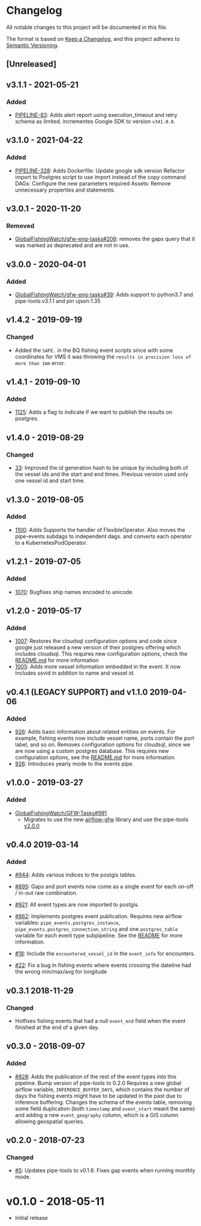 # Changelog

All notable changes to this project will be documented in this file.

The format is based on [Keep a
Changelog](https://keepachangelog.com/en/1.0.0/), and this project adheres to
[Semantic Versioning](https://semver.org/spec/v2.0.0.html).

## [Unreleased]

## v3.1.1 - 2021-05-21

### Added

* [PIPELINE-83](https://globalfishingwatch.atlassian.net/browse/PIPELINE-83): Adds
  alert report using execution_timeout and retry schema as limited.
  incrementes Google SDK to version `v341.0.0`.

## v3.1.0 - 2021-04-22

### Added

* [PIPELINE-328](https://globalfishingwatch.atlassian.net/browse/PIPELINE-328): Adds
  Dockerfile: Update google sdk version
  Refactor import to Postgres script to use import instead of the copy command
  DAGs: Configure the new parameters required
  Assets: Remove unnecessary properties and statements.

## v3.0.1 - 2020-11-20

### Removed

* [GlobalFishingWatch/gfw-eng-tasks#206](https://github.com/GlobalFishingWatch/gfw-eng-tasks/issues/206):
  removes the gaps query that it was marked as deprecated and are not in use.

## v3.0.0 - 2020-04-01

### Added

* [GlobalFishingWatch/gfw-eng-tasks#39](https://github.com/GlobalFishingWatch/gfw-eng-tasks/issues/39): Adds
    support to python3.7 and pipe-tools:v3.1.1 and pin ujson:1.35

## v1.4.2 - 2019-09-19

### Changed

- Added the `SAFE.` in the BQ fishing event scripts since with some coordinates for VMS it was throwing the `results in precision loss of more than 1mm` error. 

## v1.4.1 - 2019-09-10

### Added

* [1125](https://github.com/GlobalFishingWatch/pipe-events/pull/1125): Adds
    a flag to indicate if we want to publish the results on postgres.

## v1.4.0 - 2019-08-29

### Changed

* [33](https://github.com/GlobalFishingWatch/pipe-events/pull/33): Improved
  the id generation hash to be unique by including both of the vessel ids and 
  the start and end times. Previous version used only one vessel id and start time.


## v1.3.0 - 2019-08-05

### Added

* [1100](https://github.com/GlobalFishingWatch/GFW-Tasks/issues/1100): Adds
  Supports the handler of FlexibleOperator. Also moves the pipe-events subdags to
  independent dags. and converts each operator to a KubernetesPodOperator.


## v1.2.1 - 2019-07-05

### Added

* [1070](https://github.com/GlobalFishingWatch/GFW-Tasks/issues/1070): Bugfixes
  ship names encoded to unicode.

## v1.2.0 - 2019-05-17

### Added

* [1007](https://github.com/GlobalFishingWatch/GFW-Tasks/issues/1007): Restores
  the cloudsql configuration options and code since google just released a new
  version of their postgres offering which includes cloudsql. This requires new
  configuration options, check the [README.md](README.md) for more information
* [1005](https://github.com/GlobalFishingWatch/GFW-Tasks/issues/1005): Adds
  more vessel information embedded in the event. It now includes ssvid in
  addition to name and vessel id.

## v0.4.1 (LEGACY SUPPORT) and v1.1.0 2019-04-06

### Added
* [926](https://github.com/GlobalFishingWatch/GFW-Tasks/issues/926): Adds basic
  information about related entities on events. For example, fishing events now
  include vessel name, ports contain the port label, and so on. Removes
  configuration options for cloudsql, since we are now using a custom postgres
  database. This requires new configuration options, see the
  [README.md](README.md) for more information.
* [926](https://github.com/GlobalFishingWatch/GFW-Tasks/issues/926): Introduces
  yearly mode to the events pipe.

## v1.0.0 - 2019-03-27

### Added

* [GlobalFishingWatch/GFW-Tasks#991](https://github.com/GlobalFishingWatch/GFW-Tasks/issues/991)
  * Migrates to use the new [airflow-gfw](https://github.com/GlobalFishingWatch/airflow-gfw) library and use the pipe-tools [v2.0.0](https://github.com/GlobalFishingWatch/pipe-tools/releases/tag/v2.0.0)

## v0.4.0 2019-03-14

### Added

* [#944](https://github.com/GlobalFishingWatch/GFW-Tasks/issues/944): Adds
  various indices to the postgis tables.

* [#895](https://github.com/GlobalFishingWatch/GFW-Tasks/issues/895): Gaps and
  port events now come as a single event for each on-off / in-out raw
  combination.

* [#921](https://github.com/GlobalFishingWatch/GFW-Tasks/issues/921): All event
  types are now imported to postgis.

* [#862](https://github.com/GlobalFishingWatch/GFW-Tasks/issues/862):
  Implements postgres event publication. Requires new airflow variables:
  `pipe_events.postgres_instance`, `pipe_events.postgres_connection_string` and
  one `postgres_table` variable for each event type subpipeline. See the
  [README](README.md#Configuration) for more information.

* [#18](https://github.com/GlobalFishingWatch/pipe-events/issues/18): Include
  the `encountered_vessel_id` in the `event_info` for encounters. 

* [#22](https://github.com/GlobalFishingWatch/pipe-events/issues/22): Fix a bug in 
  fishing events where events crossing the dateline had the wrong min/max/avg 
  for longitude

## v0.3.1 2018-11-29

### Changed
* Hotfixes fishing events that had a null `event_end` field when the event
  finished at the end of a given day.

## v0.3.0 - 2018-09-07

### Added
* [#828](https://github.com/GlobalFishingWatch/GFW-Tasks/issues/828): Adds the
  publication of the rest of the event types into this pipeline.  Bump version
  of pipe-tools to 0.2.0 Requires a new global airflow variable,
  `INFERENCE_BUFFER_DAYS`, which contains the number of days the fishing events
  might have to be updated in the past due to inference buffering.  Changes the
  schema of the events table, removing some field duplication (both `timestamp`
  and `event_start` meant the same) and adding a new `event_geography` column,
  which is a GIS column allowing geospatial queries.

## v0.2.0 - 2018-07-23
### Changed
* [#5](https://github.com/GlobalFishingWatch/pipe-events/issues/5): Updates
  pipe-tools to v0.1.6. Fixes gap events when running monthly mode.

# v0.1.0 - 2018-05-11

* Initial release

